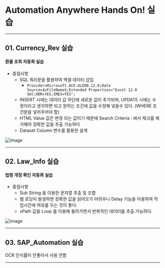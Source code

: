 # Automation Anywhere Hands On! 실습
---
## 01. Currency_Rev 실습

#### 환율 조회 자동화 실습

- 중점사항
  - SQL 쿼리문을 활용하여 엑셀 데이터 삽입
    - ```Provider=Microsoft.ACE.OLEDB.12.0;Data Source=$vFileName$;Extended Properties="Excel 12.0 Xml;HDR=YES;IMEX=YES";```
  - INSERT 시에는 데이터 값 하단에 새로운 값이 추가되며, UPDATE 시에는 수정이라고 생각하면 되고 원하는 조건에 값을 수정해 넣을수 있다. (WHERE 조건문을 넣어주어야 함)
  - HTML Value 값은 변경 되는 값이기 때문에 Search Criteria : 에서 체크를 제거해야 정확한 값을 추출 가능하다
  - Dataset Column 변수를 활용한 설계

![image](https://user-images.githubusercontent.com/79305451/141072796-93c51e59-baeb-4539-90de-9288ce3ed5a9.png)

---

## 02. Law_Info 실습

#### 법령 개정 확인 자동화 실습

- 중점사항
  - Sub String 을 이용한 문자열 추출 및 조합
  - 웹 로딩이 발생하면 정확한 값을 읽어오기 어려우니 Delay 기능을 이용하여 작업시간에 여유를 두는 것이 좋다.
  - xPath 값을 Loop 를 이용해 돌려가면서 반복적인 데이터를 추출 가능하다.

![image](https://user-images.githubusercontent.com/79305451/141071852-baa2ac7e-5287-4dc2-8a24-645a1dce256b.png)

---

## 03. SAP_Automation 실습

OCR 인식률이 안좋아서 사용 안함

---

